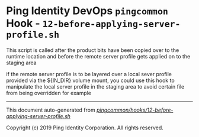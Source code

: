 
# Ping Identity DevOps `pingcommon` Hook - `12-before-applying-server-profile.sh`
This script is called after the product bits have been copied over to the runtime location
and before the remote server profile gets applied on to the staging area

if the remote server profile is to be layered over a local sever profile provided via the
${IN_DIR} volume mount, you could use this hook to manipulate the local server profile in
the staging area to avoid certain file from being overridden for example

---
This document auto-generated from _[pingcommon/hooks/12-before-applying-server-profile.sh](https://github.com/pingidentity/pingidentity-docker-builds/blob/master/pingcommon/hooks/12-before-applying-server-profile.sh)_

Copyright (c)  2019 Ping Identity Corporation. All rights reserved.
